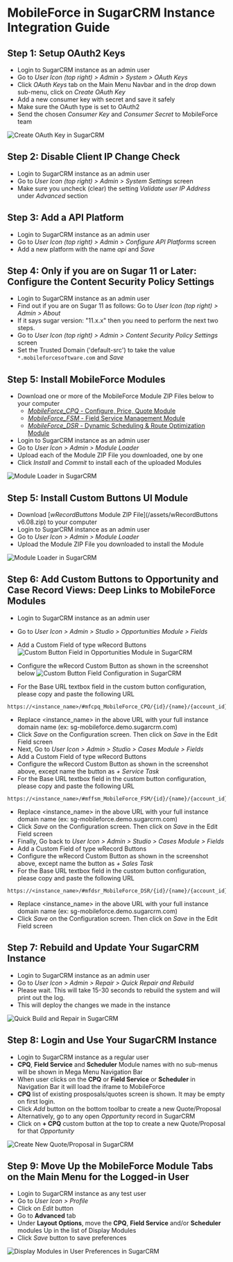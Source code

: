 # MobileForce in SugarCRM Instance Integration Guide

## Step 1: Setup OAuth2 Keys
- Login to SugarCRM instance as an admin user
- Go to *User Icon (top right) > Admin > System > OAuth Keys*
- Click *OAuth Keys* tab on the Main Menu Navbar and in the drop down sub-menu, click on *Create OAuth Key*
- Add a new consumer key with secret and save it safely
- Make sure the OAuth type is set to OAuth2
- Send the chosen *Consumer Key* and *Consumer Secret* to MobileForce team

![Create OAuth Key in SugarCRM](/images/sugar_oauth_key_create.png)

## Step 2: Disable Client IP Change Check
- Login to SugarCRM instance as an admin user
- Go to *User Icon (top right) > Admin > System Settings* screen
- Make sure you uncheck (clear) the setting *Validate user IP Address* under *Advanced* section

## Step 3: Add a API Platform
- Login to SugarCRM instance as an admin user
- Go to *User Icon (top right) > Admin > Configure API Platforms* screen
- Add a new platform with the name *api* and *Save*

## Step 4: Only if you are on Sugar 11 or Later: Configure the Content Security Policy Settings
- Login to SugarCRM instance as an admin user
- Find out if you are on Sugar 11 as follows: Go to *User Icon (top right) > Admin > About*
- If it says sugar version:  "11.x.x" then you need to perform the next two steps.
- Go to *User Icon (top right) > Admin > Content Security Policy Settings* screen
- Set the Trusted Domain ('default-src') to take the value ```*.mobileforcesoftware.com``` and *Save*

## Step 5: Install MobileForce Modules
- Download one or more of the MobileForce Module ZIP Files below to your computer
  - [*MobileForce_CPQ* - Configure, Price, Quote Module](https://apps.mobileforcesoftware.com/sugarcrm/modules/1.0.8/MobileForce_CPQ.zip)
  - [*MobileForce_FSM* - Field Service Management Module](https://apps.mobileforcesoftware.com/sugarcrm/modules/1.0.8/MobileForce_FSM.zip)
  - [*MobileForce_DSR* - Dynamic Scheduling & Route Optimization Module](https://apps.mobileforcesoftware.com/sugarcrm/modules/1.0.8/MobileForce_DSR.zip)
- Login to SugarCRM instance as an admin user
- Go to *User Icon > Admin > Module Loader*
- Upload each of the Module ZIP File you downloaded, one by one
- Click *Install* and *Commit* to install each of the uploaded Modules

![Module Loader in SugarCRM](/images/sugar_module_loader.png)

## Step 5: Install Custom Buttons UI Module
- Download [*wRecordButtons* Module ZIP File](/assets/wRecordButtons v6.08.zip) to your computer
- Login to SugarCRM instance as an admin user
- Go to *User Icon > Admin > Module Loader*
- Upload the Module ZIP File you downloaded to install the Module

![Module Loader in SugarCRM](/images/sugar_module_loader.png)

## Step 6: Add Custom Buttons to Opportunity and Case Record Views: Deep Links to MobileForce Modules
- Login to SugarCRM instance as an admin user
- Go to *User Icon > Admin > Studio > Opportunities Module > Fields*
- Add a Custom Field of type wRecord Buttons
![Custom Button Field in Opportunities Module in SugarCRM](/images/sugar_custom_button_field.png)

- Configure the wRecord Custom Button as shown in the screenshot below
![Custom Button Field Configuration in SugarCRM](/images/sugar_configure_custom_button.png)
- For the Base URL textbox field in the custom button configuration, please copy and paste the following URL

```
https://<instance_name>/#mfcpq_MobileForce_CPQ/{id}/{name}/{account_id}/{account_name}
```

- Replace <instance_name> in the above URL with your full instance domain name (ex: sg-mobileforce.demo.sugarcrm.com)
- Click *Save* on the Configuration screen. Then click on *Save* in the Edit Field screen
- Next, Go to *User Icon > Admin > Studio > Cases Module > Fields*
- Add a Custom Field of type wRecord Buttons
- Configure the wRecord Custom Button as shown in the screenshot above, except name the button as *+ Service Task*
- For the Base URL textbox field in the custom button configuration, please copy and paste the following URL

```
https://<instance_name>/#mffsm_MobileForce_FSM/{id}/{name}/{account_id}/{account_name}
```

- Replace <instance_name> in the above URL with your full instance domain name (ex: sg-mobileforce.demo.sugarcrm.com)
- Click *Save* on the Configuration screen. Then click on *Save* in the Edit Field screen
- Finally, Go back to *User Icon > Admin > Studio > Cases Module > Fields*
- Add a Custom Field of type wRecord Buttons
- Configure the wRecord Custom Button as shown in the screenshot above, except name the button as *+ Sales Task*
- For the Base URL textbox field in the custom button configuration, please copy and paste the following URL

```
https://<instance_name>/#mfdsr_MobileForce_DSR/{id}/{name}/{account_id}/{account_name}
```

- Replace <instance_name> in the above URL with your full instance domain name (ex: sg-mobileforce.demo.sugarcrm.com)
- Click *Save* on the Configuration screen. Then click on *Save* in the Edit Field screen

## Step 7: Rebuild and Update Your SugarCRM Instance
- Login to SugarCRM instance as an admin user
- Go to *User Icon > Admin > Repair > Quick Repair and Rebuild*
- Please wait. This will take 15-30 seconds to rebuild the system and will print out the log.
- This will deploy the changes we made in the instance

![Quick Build and Repair in SugarCRM](/images/sugar_quick_repair_rebuild.png)

## Step 8: Login and Use Your SugarCRM Instance
- Login to SugarCRM instance as a regular user
- **CPQ**, **Field Service** and **Scheduler** Module names with no sub-menus will be shown in Mega Menu Navigation Bar 
- When user clicks on the **CPQ** or **Field Service** or **Scheduler** in Navigation Bar it will load the iframe to MobileForce
- **CPQ** list of existing prosposals/quotes screen is shown. It may be empty on first login.
- Click *Add* button on the bottom toolbar to create a new Quote/Proposal
- Alternatively, go to any open *Opportunity* record in SugarCRM
- Click on **+ CPQ** custom button at the top to create a new Quote/Proposal for that *Opportunity*

![Create New Quote/Proposal in SugarCRM](/images/sugar_cpq_launch_points.png)

## Step 9: Move Up the MobileForce Module Tabs on the Main Menu for the Logged-in User
- Login to SugarCRM instance as any test user
- Go to *User Icon > Profile*
- Click on *Edit* button
- Go to **Advanced** tab
- Under **Layout Options**, move the **CPQ**, **Field Service** and/or **Scheduler** modules Up in the list of Display Modules
- Click *Save* button to save preferences

![Display Modules in User Preferences in SugarCRM](/images/sugar_display_modules_user.png)

